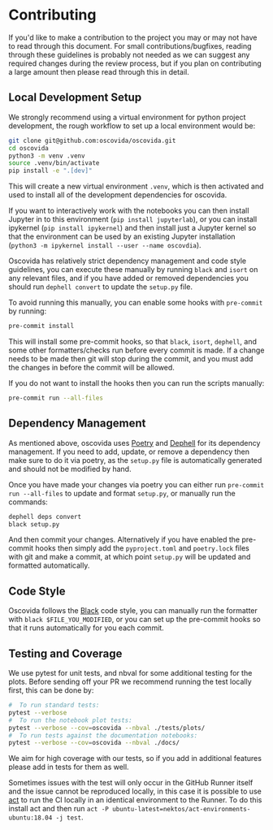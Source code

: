 # Contributing

If you'd like to make a contribution to the project you may or may not have to
read through this document. For small contributions/bugfixes, reading through
these guidelines is probably not needed as we can suggest any required changes
during the review process, but if you plan on contributing a large amount then
please read through this in detail.

## Local Development Setup

We strongly recommend using a virtual environment for python project
development, the rough workflow to set up a local environment would be:

```sh
git clone git@github.com:oscovida/oscovida.git
cd oscovida
python3 -m venv .venv
source .venv/bin/activate
pip install -e ".[dev]"
```

This will create a new virtual environment `.venv`, which is then activated and
used to install all of the development dependencies for oscovida.

If you want to interactively work with the notebooks you can then install
Jupyter in to this environment (`pip install jupyterlab`), or you can install
ipykernel (`pip install ipykernel`) and then install just a Jupyter kernel so
that the environment can be used by an existing Jupyter installation (`python3
-m ipykernel install --user --name oscovdia`).

Oscovida has relatively strict dependency management and code style guidelines,
you can execute these manually by running `black` and `isort` on any relevant
files, and if you have added or removed dependencies you should run
`dephell convert` to update the `setup.py` file.

To avoid running this manually, you can enable some hooks with `pre-commit` by
running:

```sh
pre-commit install
```

This will install some pre-commit hooks, so that `black`, `isort`, `dephell`,
and some other formatters/checks run before every commit is made. If a change
needs to be made then git will stop during the commit, and you must add the
changes in before the commit will be allowed.

If you do not want to install the hooks then you can run the scripts manually:

```sh
pre-commit run --all-files
```

## Dependency Management

As mentioned above, oscovida uses [Poetry](https://python-poetry.org/) and
[Dephell](https://github.com/dephell/dephell) for its dependency management. If
you need to add, update, or remove a dependency then make sure to do it via
poetry, as the `setup.py` file is automatically generated and should not be
modified by hand.

Once you have made your changes via poetry you can either run `pre-commit run
--all-files` to update and format `setup.py`, or manually run the commands:

```sh
dephell deps convert
black setup.py
```

And then commit your changes. Alternatively if you have enabled the pre-commit
hooks then simply add the `pyproject.toml` and `poetry.lock` files with git and
make a commit, at which point `setup.py` will be updated and formatted
automatically.

## Code Style

Oscovida follows the [Black](https://github.com/psf/black) code style, you can
manually run the formatter with `black $FILE_YOU_MODIFIED`, or you can set up
the pre-commit hooks so that it runs automatically for you each commit.

## Testing and Coverage

We use pytest for unit tests, and nbval for some additional testing for the
plots. Before sending off your PR we recommend running the test locally first,
this can be done by:

```sh
#  To run standard tests:
pytest --verbose
#  To run the notebook plot tests:
pytest --verbose --cov=oscovida --nbval ./tests/plots/
#  To run tests against the documentation notebooks:
pytest --verbose --cov=oscovida --nbval ./docs/
```

We aim for high coverage with our tests, so if you add in additional features
please add in tests for them as well.

Sometimes issues with the test will only occur in the GitHub Runner itself and
the issue cannot be reproduced locally, in this case it is possible to use
[act](https://github.com/nektos/act/) to run the CI locally in an identical
environment to the Runner. To do this install act and then run `act -P
ubuntu-latest=nektos/act-environments-ubuntu:18.04 -j test`.
